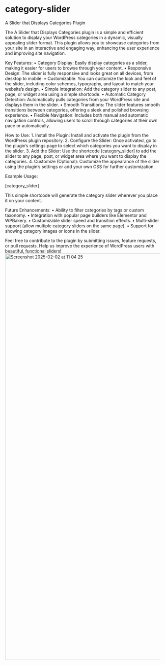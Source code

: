 # category-slider
A Slider that Displays Categories Plugin

The A Slider that Displays Categories plugin is a simple and efficient solution to display your WordPress categories in a dynamic, visually appealing slider format. This plugin allows you to showcase categories from your site in an interactive and engaging way, enhancing the user experience and improving site navigation.

Key Features:
	•	Category Display: Easily display categories as a slider, making it easier for users to browse through your content.
	•	Responsive Design: The slider is fully responsive and looks great on all devices, from desktop to mobile.
	•	Customizable: You can customize the look and feel of the slider, including color schemes, typography, and layout to match your website’s design.
	•	Simple Integration: Add the category slider to any post, page, or widget area using a simple shortcode.
	•	Automatic Category Detection: Automatically pulls categories from your WordPress site and displays them in the slider.
	•	Smooth Transitions: The slider features smooth transitions between categories, offering a sleek and polished browsing experience.
	•	Flexible Navigation: Includes both manual and automatic navigation controls, allowing users to scroll through categories at their own pace or automatically.

How to Use:
	1.	Install the Plugin: Install and activate the plugin from the WordPress plugin repository.
	2.	Configure the Slider: Once activated, go to the plugin’s settings page to select which categories you want to display in the slider.
	3.	Add the Slider: Use the shortcode [category_slider] to add the slider to any page, post, or widget area where you want to display the categories.
	4.	Customize (Optional): Customize the appearance of the slider using the plugin’s settings or add your own CSS for further customization.

Example Usage:

[category_slider]

This simple shortcode will generate the category slider wherever you place it on your content.

Future Enhancements:
	•	Ability to filter categories by tags or custom taxonomy.
	•	Integration with popular page builders like Elementor and WPBakery.
	•	Customizable slider speed and transition effects.
	•	Multi-slider support (allow multiple category sliders on the same page).
	•	Support for showing category images or icons in the slider.

Feel free to contribute to the plugin by submitting issues, feature requests, or pull requests. Help us improve the experience of WordPress users with beautiful, functional sliders!
<img width="1319" alt="Screenshot 2025-02-02 at 11 04 25" src="https://github.com/user-attachments/assets/daf82d3e-364c-4ff1-8665-6cd26c8874b9" />

